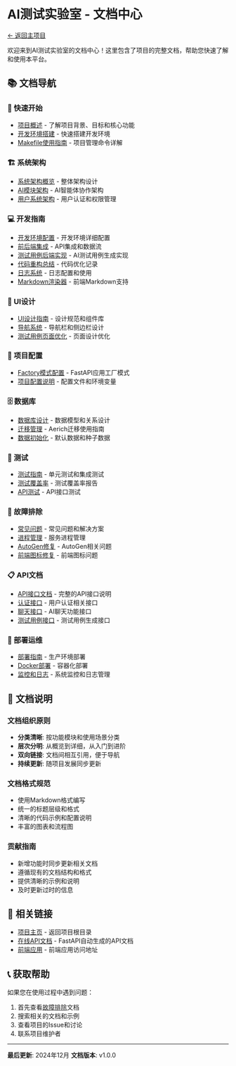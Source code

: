 # AI测试实验室 - 文档中心

[← 返回主项目](../README.md)

欢迎来到AI测试实验室的文档中心！这里包含了项目的完整文档，帮助您快速了解和使用本平台。

## 📚 文档导航

### 🚀 快速开始
- [项目概述](./overview/PROJECT_OVERVIEW.md) - 了解项目背景、目标和核心功能
- [开发环境搭建](./development/DEVELOPMENT_SETUP.md) - 快速搭建开发环境
- [Makefile使用指南](./setup/MAKEFILE_GUIDE.md) - 项目管理命令详解

### 🏗️ 系统架构
- [系统架构概览](./architecture/SYSTEM_ARCHITECTURE.md) - 整体架构设计
- [AI模块架构](./architecture/AI_MODULES.md) - AI智能体协作架构
- [用户系统架构](./architecture/USER_SYSTEM.md) - 用户认证和权限管理

### 💻 开发指南
- [开发环境配置](./development/README.md) - 开发环境详细配置
- [前后端集成](./development/FRONTEND_BACKEND_INTEGRATION.md) - API集成和数据流
- [测试用例后端实现](./development/TESTCASE_BACKEND_IMPLEMENTATION.md) - AI测试用例生成实现
- [代码重构总结](./development/CODE_REFACTORING_SUMMARY.md) - 代码优化记录
- [日志系统](./development/LOGGING_GUIDE.md) - 日志配置和使用
- [Markdown渲染器](./development/MARKDOWN_RENDERER.md) - 前端Markdown支持

### 🎨 UI设计
- [UI设计指南](./ui-design/UI_DESIGN_GUIDE.md) - 设计规范和组件库
- [导航系统](./ui-design/NAVIGATION_SYSTEM.md) - 导航栏和侧边栏设计
- [测试用例页面优化](./ui-design/TESTCASE_PAGE_OPTIMIZATION.md) - 页面设计优化

### 🔧 项目配置
- [Factory模式配置](./setup/FACTORY_PATTERN.md) - FastAPI应用工厂模式
- [项目配置说明](./setup/README.md) - 配置文件和环境变量

### 🗄️ 数据库
- [数据库设计](./database/DATABASE_DESIGN.md) - 数据模型和关系设计
- [迁移管理](./database/MIGRATION_GUIDE.md) - Aerich迁移使用指南
- [数据初始化](./database/DATA_INITIALIZATION.md) - 默认数据和种子数据

### 🧪 测试
- [测试指南](./testing/TESTING_GUIDE.md) - 单元测试和集成测试
- [测试覆盖率](./testing/COVERAGE_REPORT.md) - 测试覆盖率报告
- [API测试](./testing/API_TESTING.md) - API接口测试

### 🚨 故障排除
- [常见问题](./troubleshooting/README.md) - 常见问题和解决方案
- [进程管理](./troubleshooting/PROCESS_MANAGEMENT.md) - 服务进程管理
- [AutoGen修复](./troubleshooting/AUTOGEN_FIXES.md) - AutoGen相关问题
- [前端图标修复](./troubleshooting/FRONTEND_ICON_FIX.md) - 前端图标问题

### 📋 API文档
- [API接口文档](./api/API_REFERENCE.md) - 完整的API接口说明
- [认证接口](./api/AUTH_API.md) - 用户认证相关接口
- [聊天接口](./api/CHAT_API.md) - AI聊天功能接口
- [测试用例接口](./api/TESTCASE_API.md) - 测试用例生成接口

### 🔄 部署运维
- [部署指南](./deployment/DEPLOYMENT_GUIDE.md) - 生产环境部署
- [Docker部署](./deployment/DOCKER_DEPLOYMENT.md) - 容器化部署
- [监控和日志](./deployment/MONITORING.md) - 系统监控和日志管理

## 📖 文档说明

### 文档组织原则
- **分类清晰**: 按功能模块和使用场景分类
- **层次分明**: 从概览到详细，从入门到进阶
- **双向链接**: 文档间相互引用，便于导航
- **持续更新**: 随项目发展同步更新

### 文档格式规范
- 使用Markdown格式编写
- 统一的标题层级和格式
- 清晰的代码示例和配置说明
- 丰富的图表和流程图

### 贡献指南
- 新增功能时同步更新相关文档
- 遵循现有的文档结构和格式
- 提供清晰的示例和说明
- 及时更新过时的信息

## 🔗 相关链接

- [项目主页](../README.md) - 返回项目根目录
- [在线API文档](http://localhost:8000/docs) - FastAPI自动生成的API文档
- [前端应用](http://localhost:3000) - 前端应用访问地址

## 📞 获取帮助

如果您在使用过程中遇到问题：

1. 首先查看[故障排除](./troubleshooting/README.md)文档
2. 搜索相关的文档和示例
3. 查看项目的Issue和讨论
4. 联系项目维护者

---

**最后更新**: 2024年12月
**文档版本**: v1.0.0
